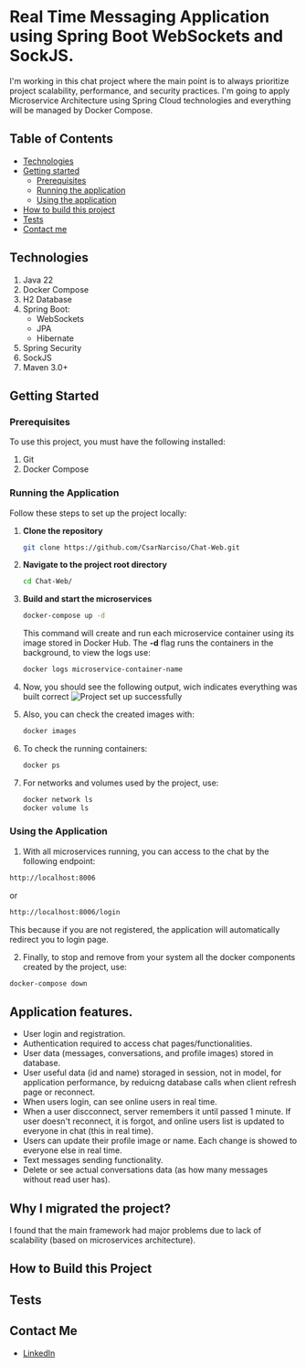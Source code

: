 # Real Time Messaging Application using Spring Boot WebSockets and SockJS.

I'm working in this chat project where the main point is to always prioritize project scalability, performance, and security practices. I'm going to apply Microservice Architecture using Spring Cloud technologies and everything will be managed by Docker Compose.

## Table of Contents
* [Technologies](#technologies)
* [Getting started](#getting-started)
  + [Prerequisites](#prerequisites)
  + [Running the application](#running-the-application)
  + [Using the application](#using-the-application)
* [How to build this project](#how-to-build-this-project)
* [Tests](#tests)
* [Contact me](#contact-me)


## Technologies
1. Java 22
2. Docker Compose
3. H2 Database
4. Spring Boot:
   + WebSockets
   + JPA
   + Hibernate
6. Spring Security
7. SockJS
8. Maven 3.0+
   
## Getting Started

### Prerequisites
To use this project, you must have the following installed:
1. Git
2. Docker Compose 

### Running the Application
Follow these steps to set up the project locally:

1. **Clone the repository**
    ```bash 
    git clone https://github.com/CsarNarciso/Chat-Web.git 
    ```
2. **Navigate to the project root directory**
   ```bash
   cd Chat-Web/
   ```
3. **Build and start the microservices**
   ```bash
   docker-compose up -d
   ```
   This command will create and run each microservice container using its image stored in Docker Hub. The **-d** flag runs the containers in the background, to view the logs use:
   ```bash
   docker logs microservice-container-name
   ```
4. Now, you should see the following output, wich indicates everything was built correct
   ![Project set up successfully](readme-images/project-set-up-successfully)

5. Also, you can check the created images with:
   ```bash
   docker images
   ```
6. To check the running containers:
   ```bash
   docker ps
   ```
7. For networks and volumes used by the project, use:
   ```bash
   docker network ls
   docker volume ls
   ``` 

### Using the Application

1. With all microservices running, you can access to the chat by the following endpoint:

```bash
http://localhost:8006
```

or

```bash
http://localhost:8006/login
```

This because if you are not registered, the application will automatically redirect you to login page.

2. Finally, to stop and remove from your system all the docker components created by the project, use:
 ```bash
 docker-compose down
 ```


Application features.
-
- User login and registration.
- Authentication required to access chat pages/functionalities.
- User data (messages, conversations, and profile images) stored in database.
- User useful data (id and name) storaged in session, not in model, for application performance, by reduicng database calls when    client refresh page or reconnect.
- When users login, can see online users in real time.
- When a user discconnect, server remembers it until passed 1 minute. If user doesn't reconnect, it is forgot, and online users     list is updated to everyone in chat (this in real time).
- Users can update their profile image or name. Each change is showed to everyone else in real time.
- Text messages sending functionality.
- Delete or see actual conversations data (as how many messages without read user has).


Why I migrated the project?
-
I found that the main framework had major problems due to lack of scalability (based on microservices architecture).
## How to Build this Project

## Tests

## Contact Me
* [LinkedIn](https://www.linkedin.com/in/cesar-pozol-narciso-b48727180/)

